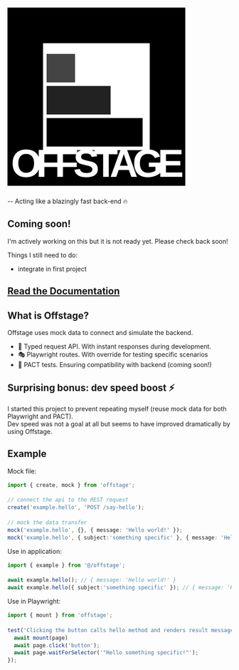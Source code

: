 # ![Logo](logo.svg)
-- Acting like a blazingly fast back-end 🔥


## Coming soon!
I'm actively working on this but it is not ready yet. Please check back soon!

Things I still need to do:
- integrate in first project

## [Read the Documentation](https://livinglogic-nl.github.io/offstage/)

## What is Offstage?

Offstage uses mock data to connect and simulate the backend.
- 🚀 Typed request API. With instant responses during development.
- 🎭 Playwright routes. With override for testing specific scenarios
- 🤝 PACT tests. Ensuring compatibility with backend (coming soon!)

## Surprising bonus: dev speed boost ⚡️
I started this project to prevent repeating myself (reuse mock data for both Playwright and PACT).  
Dev speed was not a goal at all but seems to have improved dramatically by using Offstage.


## Example

Mock file:
```ts
import { create, mock } from 'offstage';

// connect the api to the REST request
create('example.hello', 'POST /say-hello');

// mock the data transfer
mock('example.hello', {}, { message: 'Hello world!' });
mock('example.hello', { subject:'something specific' }, { message: 'Hello something specific!' });
```

Use in application:
```ts
import { example } from '@/offstage';

await example.hello(); // { message: 'Hello world!' }
await example.hello({ subject:'something specific' }); // { message: 'Hello something specific!' }
```

Use in Playwright:
```ts
import { mount } from 'offstage';

test('Clicking the button calls hello method and renders result message', async({ page }) => {
  await mount(page)
  await page.click('button');
  await page.waitForSelector('"Hello something specific!"');
});
```
